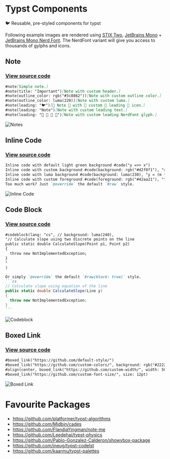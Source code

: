 # Typst Components
🐦 Reusable, pre-styled components for typst

Following example images are rendered using [STIX Two](https://github.com/stipub/stixfonts), [JetBrains Mono](https://github.com/JetBrains/JetBrainsMono) + [JetBrains Mono Nerd Font](https://github.com/ryanoasis/nerd-fonts). The NerdFont variant will give you access to thousands of gylphs and icons.

## Note

### [View source code](https://github.com/Az-21/typst-components/components/blob/main/note.typ)

```md
#note[Simple note.]
#note(title: "Important")[Note with custom header.]
#note(outline_color: rgb("#3c8862"))[Note with custom outline color.]
#note(outline_color: luma(220))[Note with custom luma.]
#note(leading: "🐦")[🥚 Note 🐣 with 🐤 custom 🐥 leading 🦢 icon.]
#note(leading: "Note")[Note with custom leading text.]
#note(leading: "  󰨞 ")[Note with custom leading NerdFont glyph.]
```

![Notes](https://ucarecdn.com/55878717-67ba-4f79-9aee-7301e9ed3b70/typstcomponentsnote.png)

## Inline Code

### [View source code](https://github.com/Az-21/typst-components/components/blob/main/code.typ)

```md
Inline code with default light green background #code("y =>> x")
Inline code with custom background #code(background: rgb("#d2f0f1"), "x != y")
Inline code with luma background #code(background: luma(230), "y = (m * x) + c")
Inline code with custom foreground #code(foreground: rgb("#42aa21"), "for(;;)")
Too much work? Just `@override` the default `#raw` style.
```

![Inline Code](https://ucarecdn.com/5c148e96-8c85-4e99-9930-40a067a48e5e/typstcomponentscode.png)

## Code Block

### [View source code](https://github.com/Az-21/typst-components/components/blob/main/codeblock.typ)

````md
#codeblock(lang: "cs", // background: luma(240),
"// Calculate slope using two discrete points on the line
public static double CalculateSlope(Point p1, Point p2)
{
  throw new NotImplementedException;
}
"
)

Or simply `@override` the default `#raw(block: true)` style.
```cs
// Calculate slope using equation of the line
public static double CalculateSlope(Line y)
{
  throw new NotImplementedException;
}
```
````

![Codeblock](https://ucarecdn.com/9a340f4d-9697-4bec-b8bf-5087a5a01316/typstcomponentscodeblock.png)

## Boxed Link

### [View source code](https://github.com/Az-21/typst-components/components/blob/main/boxed_link.typ)

```md
#boxed_link("https://github.com/default-style/")
#boxed_link("https://github.com/custom-colors/", background: rgb("#2222aa"), foreground: luma(255))
#align(center, boxed_link("https://github.com/custom-width/", width: 50%))
#boxed_link("https://github.com/custom-font-size/", size: 12pt)
```

![Boxed Link](https://ucarecdn.com/173c955e-4b2c-4f25-998c-84fa7460dcf3/typstcomponentsboxedlink.png)

# Favourite Packages
- https://github.com/platformer/typst-algorithms
- https://github.com/Midbin/cades
- https://github.com/FlandiaYingman/note-me
- https://github.com/Leedehai/typst-physics
- https://github.com/Pablo-Gonzalez-Calderon/showybox-package
- https://github.com/jneug/typst-codelst
- https://github.com/kaarmu/typst-palettes
